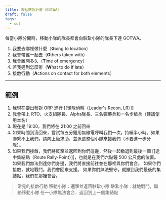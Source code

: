 ```yaml
---
title: 五點應急計畫（GOTWA）
draft: false
tags:
  - sut
---
```

每當小隊分開時，移動小隊的隊長都會向駐紮小隊的隊長下達 GOTWA。

1. 我要去哪裡做什麼（**G**oing to location）
2. 我會帶誰一起去（**O**thers taken with）
3. 我會離開多久（**T**ime of emergency）
4. 若我遲到怎麼辦（**W**hat to do if late）
5. 接敵行動（**A**ctions on contact for both elements）

___
## 範例
1. 我現在要出發對 ORP 進行 [[領隊偵察（Leader's Recon, LR）]]
2. 我會帶上 RTO、火支組隊長、Alpha隊長、三名彈藥兵和一名步槍兵（建議使用本名）
3. 現在是 19:00，我們將在 21:00 之前回來
4. 如果時間到沒回來，嘗試每五分鐘用無線電呼叫我們一次，持續半小時。如果聯繫不上我們，請向上級求助，並派遣整個小隊來接我們（不要進一步分隊）。
5. 如果我們接敵，我們將反擊並返回到你們這邊，然後一起撤退到最後一個 [[途中集結點（Route Rally-Point）]]，也就是在我們六點鐘 500 公尺處的位置。
如果我們無法到達你們身邊，我們將直接前往並在那裡與你們會合。
如果你們接敵，就地戰鬥，我們會回來支援。
如果你們無法堅守，就撤到我們最後的集結點，我們在那裡會合。

> 常見的接敵行動
> 移動小隊：還擊並返回駐紮小隊
> 駐紮小隊：就地戰鬥，聯絡移動小隊
> 任一小隊無法會合，返回到上一個集結點